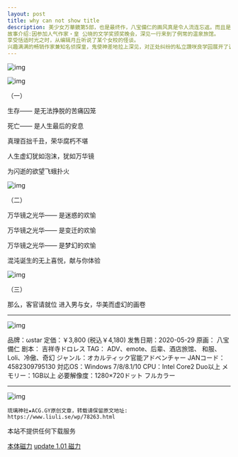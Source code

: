 ```yaml
---
layout: post
title: why can not show title
description: 美少女万華鏡第5部，也是最终作，八宝備仁的画风真是令人流连忘返。而且是动态CG哟。
故事介绍:因参加人气作家・皇 公晓的文学奖颁奖晚会，深见一行来到了例常的温泉旅馆。
享受恬适时光之时，从编辑月丘听说了某个女校的怪谈。
兴趣满满的畅销作家兼知名侦探皇，鬼使神差地拉上深见，对正处纠纷的私立讚咲良学园展开了调查。
---
```


![img](http://i2.acg.gy/200529001.jpg)

![img](http://i2.acg.gy/200529003.jpg)

（一）

生存——
是无法挣脱的苦痛囚笼

死亡——
是人生最后的安息

真理百拙千丑，荣华腐朽不堪

人生虚幻犹如泡沫，犹如万华镜

为闪逝的欲望飞蛾扑火

![img](http://i2.acg.gy/200529002.jpg)

（二）

万华镜之光华——
是迷惑的欢愉

万华镜之光华——
是变迁的欢愉

万华镜之光华——
是梦幻的欢愉

混沌诞生的无上喜悦，献与你体验

![img](http://i2.acg.gy/200529006.jpg)

（三）

那么，客官请就位
进入男与女，华美而虚幻的画卷

---

![img](http://i2.acg.gy/200529008.jpg)

品牌：ωstar
定価：￥3,800 (税込￥4,180)
发售日期：2020-05-29
原画： 八宝備仁
剧本： 吉祥寺ドロレス
TAG： ADV、emote、后辈、酒店旅馆、 和服、Loli、冷傲、奇幻
ジャンル：オカルティック官能アドベンチャー
JANコード：4582309795130
対応OS：Windows 7/8/8.1/10
CPU：Intel Core2 Duo以上
メモリー：1GB以上
必要解像度：1280×720ドット フルカラー

---

![img](http://i2.acg.gy/200529007.jpg)

```
琉璃神社★ACG.GY原创文章，转载请保留原文地址: https://www.liuli.se/wp/78263.html
```

本站不提供任何下载服务

[本体磁力](magnet:?xt=urn:btih:dfe2b5f8cde5e9166000d430b32954967f46525e)
[update 1.01 磁力](magnet:?xt=urn:btih:d834d922cd8ee9d16e4719ef5e266c31417a066f)